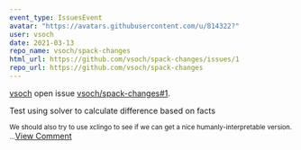 ```yaml
---
event_type: IssuesEvent
avatar: "https://avatars.githubusercontent.com/u/814322?"
user: vsoch
date: 2021-03-13
repo_name: vsoch/spack-changes
html_url: https://github.com/vsoch/spack-changes/issues/1
repo_url: https://github.com/vsoch/spack-changes
---
```


<a href='https://github.com/vsoch' target='_blank'>vsoch</a> open issue <a href='https://github.com/vsoch/spack-changes/issues/1' target='_blank'>vsoch/spack-changes#1</a>.

<p>Test using solver to calculate difference based on facts</p><small>We should also try to use xclingo to see if we can get a nice humanly-interpretable version....</small><a href='https://github.com/vsoch/spack-changes/issues/1' target='_blank'>View Comment</a>